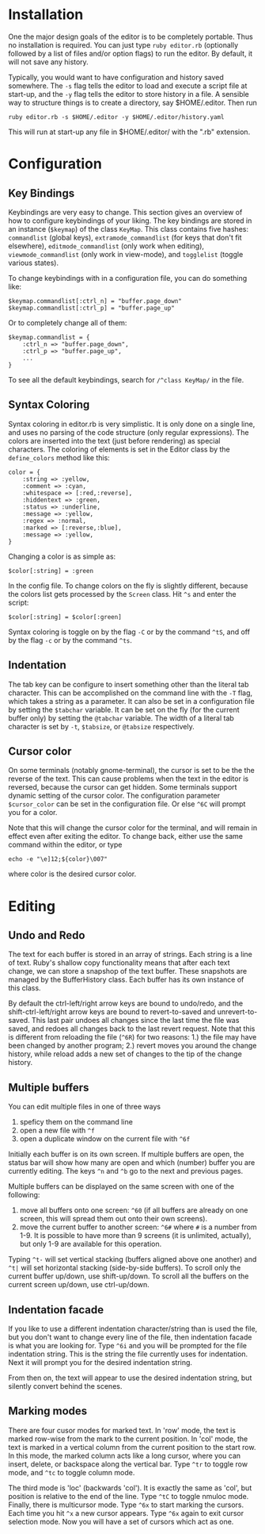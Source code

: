 Installation
============

One the major design goals of the editor is to be completely portable.
Thus no installation is required.  You can just type `ruby editor.rb`
(optionally followed by a list of files and/or option flags) to run the
editor. By default, it will not save any history.

Typically, you would want to have configuration and history saved
somewhere. The `-s` flag tells the editor to load and execute a script
file at start-up, and the `-y` flag tells the editor to store history
in a file.  A sensible way to structure things is to create a
directory, say $HOME/.editor.  Then run

	ruby editor.rb -s $HOME/.editor -y $HOME/.editor/history.yaml

This will run at start-up any file in $HOME/.editor/ with the ".rb"
extension.


Configuration
=============

Key Bindings
------------

Keybindings are very easy to change. This section gives an overview of how
to configure keybindings of your liking.  The key bindings are stored in
an instance (`$keymap`) of the class `KeyMap`. This class contains five
hashes: `commandlist` (global keys), `extramode_commandlist` (for keys
that don't fit elsewhere), `editmode_commandlist` (only work when
editing), `viewmode_commandlist` (only work in view-mode), and
`togglelist` (toggle various states).

To change keybindings with in a configuration file, you can do something like:

	$keymap.commandlist[:ctrl_n] = "buffer.page_down"
	$keymap.commandlist[:ctrl_p] = "buffer.page_up"

Or to completely change all of them:

	$keymap.commandlist = {
		:ctrl_n => "buffer.page_down",
		:ctrl_p => "buffer.page_up",
		...
	}

To see all the default keybindings, search for `/^class KeyMap/` in the file.


Syntax Coloring
---------------

Syntax coloring in editor.rb is very simplistic.  It is only done on a
single line, and uses no parsing of the code structure (only regular
expressions). The colors are inserted into the text (just before
rendering) as special characters. The coloring of elements is set in
the Editor class by the `define_colors` method like this:

	color = {
		:string => :yellow,
		:comment => :cyan,
		:whitespace => [:red,:reverse],
		:hiddentext => :green,
		:status => :underline,
		:message => :yellow,
		:regex => :normal,
		:marked => [:reverse,:blue],
		:message => :yellow,
	}

Changing a color is as simple as:

	$color[:string] = :green

In the config file.  To change colors on the fly is slightly different,
because the colors list gets processed by the `Screen` class.  Hit `^s`
and enter the script:

	$color[:string] = $color[:green]

Syntax coloring is toggle on by the flag `-C` or by the command `^tS`,
and off by the flag `-c` or by the command `^ts`.


Indentation
-----------

The tab key can be configure to insert something other than the literal
tab character.  This can be accomplished on the command line with the
`-T` flag, which takes a string as a parameter.  It can also be set in
a configuration file by setting the `$tabchar` variable.  It can be set
on the fly (for the current buffer only) by setting the `@tabchar`
variable. The width of a literal tab character is set by `-t`,
`$tabsize`, or `@tabsize` respectively.


Cursor color
------------

On some terminals (notably gnome-terminal), the cursor is set to be the
the reverse of the text. This can cause problems when the text in the
editor is reversed, because the cursor can get hidden.  Some terminals
support dynamic setting of the cursor color.  The configuration
parameter `$cursor_color` can be set in the configuration file.  Or
else `^6C` will prompt you for a color.

Note that this will change the cursor color for the terminal, and will
remain in effect even after exiting the editor.  To change back, either
use the same command within the editor, or type

	echo -e "\e]12;${color}\007"

where color is the desired cursor color.


Editing
=======

Undo and Redo
-------------

The text for each buffer is stored in an array of strings.  Each string
is a line of text.  Ruby's shallow copy functionality means that after
each text change, we can store a snapshop of the text buffer.  These
snapshots are managed by the BufferHistory class.  Each buffer has its
own instance of this class.

By default the ctrl-left/right arrow keys are bound to undo/redo, and
the shift-ctrl-left/right arrow keys are bound to revert-to-saved and
unrevert-to-saved.  This last pair undoes all changes since the last
time the file was saved, and redoes all changes back to the last revert
request.  Note that this is different from reloading the file (`^6R`)
for two reasons: 1.) the file may have been changed by another program;
2.) revert moves you around the change history, while reload adds a new
set of changes to the tip of the change history.


Multiple buffers
----------------

You can edit multiple files in one of three ways

1. speficy them on the command line
2. open a new file with `^f`
3. open a duplicate window on the current file with `^6f`

Initially each buffer is on its own screen.  If multiple buffers are
open, the status bar will show how many are open and which (number)
buffer you are currently editing.  The keys `^n` and `^b` go to the
next and previous pages.

Multiple buffers can be displayed on the same screen with one of the
following:

1. move all buffers onto one screen: `^60` (if all buffers are already
on one screen, this will spread them out onto their own screens).
2. move the current buffer to another screen: `^6#` where `#` is a
number from 1-9. It is possible to have more than 9 screens (it is
unlimited, actually), but only 1-9 are available for this operation.

Typing `^t-` will set vertical stacking (buffers aligned above one
another) and `^t|` will set horizontal stacking (side-by-side buffers).
To scroll only the current buffer up/down, use shift-up/down.  To
scroll all the buffers on the current screen up/down, use ctrl-up/down.

Indentation facade
------------------

If you like to use a different indentation character/string than is
used the file, but you don't want to change every line of the file,
then indentation facade is what you are looking for.  Type `^6i` and
you will be prompted for the file indentation string. This is the
string the file currently uses for indentation.  Next it will prompt
you for the desired indentation string.

From then on, the text will appear to use the desired indentation
string, but silently convert behind the scenes.


Marking modes
------------

There are four cusor modes for marked text.  In 'row' mode, the text is
marked row-wise from the mark to the current position.  In 'col' mode,
the text is marked in a vertical column from the current position to
the start row.  In this mode, the marked column acts like a long
cursor, where you can insert, delete, or backspace along the vertical
bar.  Type `^tr` to toggle row mode, and `^tc` to toggle column mode.

The third mode is 'loc' (backwards 'col').  It is exactly the same as
'col', but position is relative to the end of the line.  Type
`^tC` to toggle nmuloc mode.  Finally, there is multicursor mode.  Type
`^6x` to start marking the cursors.  Each time you hit `^x` a new
cursor appears.  Type `^6x` again to exit cursor selection mode.  Now
you will have a set of cursors which act as one.